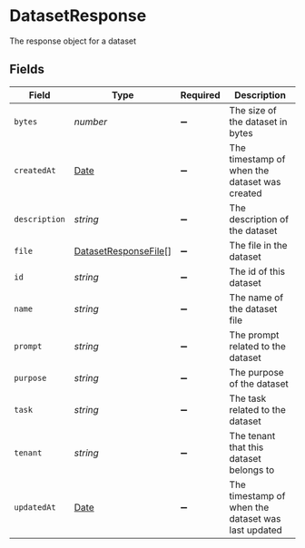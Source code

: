 # DatasetResponse

The response object for a dataset


## Fields

| Field                                                                                         | Type                                                                                          | Required                                                                                      | Description                                                                                   |
| --------------------------------------------------------------------------------------------- | --------------------------------------------------------------------------------------------- | --------------------------------------------------------------------------------------------- | --------------------------------------------------------------------------------------------- |
| `bytes`                                                                                       | *number*                                                                                      | :heavy_minus_sign:                                                                            | The size of the dataset in bytes                                                              |
| `createdAt`                                                                                   | [Date](https://developer.mozilla.org/en-US/docs/Web/JavaScript/Reference/Global_Objects/Date) | :heavy_minus_sign:                                                                            | The timestamp of when the dataset was created                                                 |
| `description`                                                                                 | *string*                                                                                      | :heavy_minus_sign:                                                                            | The description of the dataset                                                                |
| `file`                                                                                        | [DatasetResponseFile](../../models/shared/datasetresponsefile.md)[]                           | :heavy_minus_sign:                                                                            | The file in the dataset                                                                       |
| `id`                                                                                          | *string*                                                                                      | :heavy_minus_sign:                                                                            | The id of this dataset                                                                        |
| `name`                                                                                        | *string*                                                                                      | :heavy_minus_sign:                                                                            | The name of the dataset file                                                                  |
| `prompt`                                                                                      | *string*                                                                                      | :heavy_minus_sign:                                                                            | The prompt related to the dataset                                                             |
| `purpose`                                                                                     | *string*                                                                                      | :heavy_minus_sign:                                                                            | The purpose of the dataset                                                                    |
| `task`                                                                                        | *string*                                                                                      | :heavy_minus_sign:                                                                            | The task related to the dataset                                                               |
| `tenant`                                                                                      | *string*                                                                                      | :heavy_minus_sign:                                                                            | The tenant that this dataset belongs to                                                       |
| `updatedAt`                                                                                   | [Date](https://developer.mozilla.org/en-US/docs/Web/JavaScript/Reference/Global_Objects/Date) | :heavy_minus_sign:                                                                            | The timestamp of when the dataset was last updated                                            |